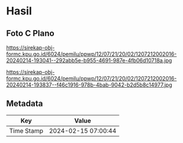 # Hasil

## Foto C Plano

https://sirekap-obj-formc.kpu.go.id/6024/pemilu/ppwp/12/07/21/20/02/1207212002016-20240214-193041--292abb5e-b955-4691-987e-4fb06d10718a.jpg

https://sirekap-obj-formc.kpu.go.id/6024/pemilu/ppwp/12/07/21/20/02/1207212002016-20240214-193837--f46c1916-978b-4bab-9042-b2d5b8c14977.jpg


## Metadata

| Key        | Value               |
| ---------- | ------------------- |
| Time Stamp | 2024-02-15 07:00:44 |



